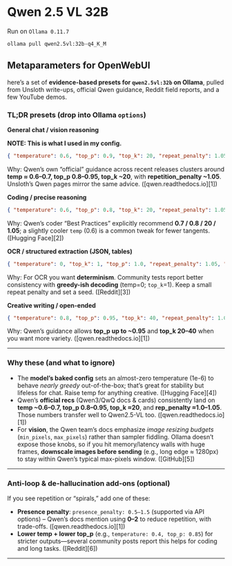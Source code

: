 # Qwen 2.5 VL 32B

Run on `Ollama 0.11.7`

```sh
ollama pull qwen2.5vl:32b-q4_K_M
```

## Metaparameters for OpenWebUI

here’s a set of **evidence-based presets for `qwen2.5vl:32b` on Ollama**, pulled from Unsloth write-ups, official Qwen guidance, Reddit field reports, and a few YouTube demos.

### TL;DR presets (drop into Ollama `options`)

**General chat / vision reasoning**

**NOTE: This is what I used in my config.**

```json
{ "temperature": 0.6, "top_p": 0.9, "top_k": 20, "repeat_penalty": 1.05, "num_ctx": 18432, "num_predict": -1 }
```

Why: Qwen’s own “official” guidance across recent releases clusters around **temp ≈ 0.6–0.7, top\_p 0.8–0.95, top\_k \~20**, with **repetition\_penalty \~1.05**. Unsloth’s Qwen pages mirror the same advice. ([qwen.readthedocs.io][1])

**Coding / precise reasoning**

```json
{ "temperature": 0.6, "top_p": 0.8, "top_k": 20, "repeat_penalty": 1.05, "num_ctx": 18432, "num_predict": -1 }
```

Why: Qwen’s coder “Best Practices” explicitly recommend **0.7 / 0.8 / 20 / 1.05**; a slightly cooler `temp` (0.6) is a common tweak for fewer tangents. ([Hugging Face][2])

**OCR / structured extraction (JSON, tables)**

```json
{ "temperature": 0, "top_k": 1, "top_p": 1.0, "repeat_penalty": 1.05, "seed": 7, "num_ctx": 18432, "num_predict": 800 }
```

Why: For OCR you want **determinism**. Community tests report better consistency with **greedy-ish decoding** (temp=0; `top_k`=1). Keep a small repeat penalty and set a seed. ([Reddit][3])

**Creative writing / open-ended**

```json
{ "temperature": 0.8, "top_p": 0.95, "top_k": 40, "repeat_penalty": 1.05, "num_ctx": 18432, "num_predict": 800 }
```

Why: Qwen’s guidance allows **top\_p up to \~0.95** and **top\_k 20–40** when you want more variety. ([qwen.readthedocs.io][1])

---

### Why these (and what to ignore)

* The **model’s baked config** sets an almost-zero temperature (1e-6) to behave *nearly greedy* out-of-the-box; that’s great for stability but lifeless for chat. Raise temp for anything creative. ([Hugging Face][4])
* Qwen’s **official recs** (Qwen3/QwQ docs & cards) consistently land on **temp \~0.6–0.7, top\_p 0.8–0.95, top\_k ≈20**, and **rep\_penalty ≈1.0–1.05**. Those numbers transfer well to Qwen2.5-VL too. ([qwen.readthedocs.io][1])
* For **vision**, the Qwen team’s docs emphasize *image resizing budgets* (`min_pixels`, `max_pixels`) rather than sampler fiddling. Ollama doesn’t expose those knobs, so if you hit memory/latency walls with huge frames, **downscale images before sending** (e.g., long edge ≈ 1280px) to stay within Qwen’s typical max-pixels window. ([GitHub][5])

---

### Anti-loop & de-hallucination add-ons (optional)

If you see repetition or “spirals,” add one of these:

* **Presence penalty**: `presence_penalty: 0.5–1.5` (supported via API options) – Qwen’s docs mention using **0–2** to reduce repetition, with trade-offs. ([qwen.readthedocs.io][1])
* **Lower temp + lower top\_p** (e.g., `temperature: 0.4, top_p: 0.85`) for stricter outputs—several community posts report this helps for coding and long tasks. ([Reddit][6])

---

